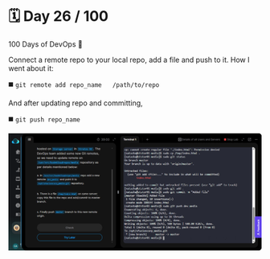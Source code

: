 # 🗓️ Day 26 / 100

100 Days of DevOps 🚀 

Connect a remote repo to your local repo, add a file and push to it. How I went about it:

◼️ `git remote add repo_name   /path/to/repo`

And after updating repo and committing,

◼️ `git push repo_name`

![alt text](<images/day-26.png>)